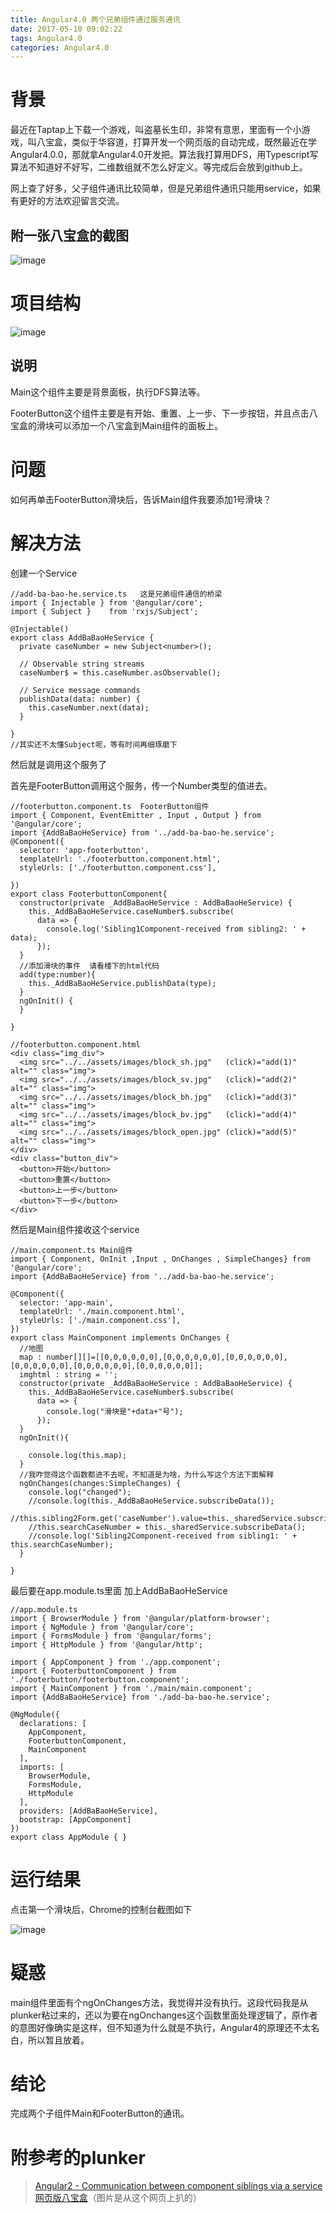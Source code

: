 ```yaml
---
title: Angular4.0 两个兄弟组件通过服务通讯
date: 2017-05-10 09:02:22
tags: Angular4.0
categories: Angular4.0
---
```

# 背景
最近在Taptap上下载一个游戏，叫盗墓长生印，非常有意思，里面有一个小游戏，叫八宝盒，类似于华容道，打算开发一个网页版的自动完成，既然最近在学Angular4.0.0，那就拿Angular4.0开发把。算法我打算用DFS，用Typescript写算法不知道好不好写，二维数组就不怎么好定义。等完成后会放到github上。

网上查了好多，父子组件通讯比较简单，但是兄弟组件通讯只能用service，如果有更好的方法欢迎留言交流。
<!-- more -->
## 附一张八宝盒的截图
![image](http://oop1po68r.bkt.clouddn.com/Angular4-1-1.png)

# 项目结构
![image](http://oop1po68r.bkt.clouddn.com/Angular4-1-4.png)

## 说明
Main这个组件主要是背景面板，执行DFS算法等。

FooterButton这个组件主要是有开始、重置、上一步、下一步按钮，并且点击八宝盒的滑块可以添加一个八宝盒到Main组件的面板上。

# 问题
如何再单击FooterButton滑块后，告诉Main组件我要添加1号滑块？

# 解决方法
创建一个Service

```
//add-ba-bao-he.service.ts   这是兄弟组件通信的桥梁
import { Injectable } from '@angular/core';
import { Subject }    from 'rxjs/Subject';

@Injectable()
export class AddBaBaoHeService {
  private caseNumber = new Subject<number>();

  // Observable string streams
  caseNumber$ = this.caseNumber.asObservable();

  // Service message commands
  publishData(data: number) {
    this.caseNumber.next(data);
  }

}
//其实还不太懂Subject呢，等有时间再细琢磨下
```

然后就是调用这个服务了

首先是FooterButton调用这个服务，传一个Number类型的值进去。

```
//footerbutton.component.ts  FooterButton组件
import { Component, EventEmitter , Input , Output } from '@angular/core';
import {AddBaBaoHeService} from '../add-ba-bao-he.service';
@Component({
  selector: 'app-footerbutton',
  templateUrl: './footerbutton.component.html',
  styleUrls: ['./footerbutton.component.css'],

})
export class FooterbuttonComponent{
  constructor(private _AddBaBaoHeService : AddBaBaoHeService) {
    this._AddBaBaoHeService.caseNumber$.subscribe(
      data => {
        console.log('Sibling1Component-received from sibling2: ' + data);
      });
  }
  //添加滑块的事件  请看楼下的html代码
  add(type:number){
    this._AddBaBaoHeService.publishData(type);
  }
  ngOnInit() {
  }

}

//footerbutton.component.html
<div class="img_div">
  <img src="../../assets/images/block_sh.jpg"   (click)="add(1)" alt="" class="img">
  <img src="../../assets/images/block_sv.jpg"   (click)="add(2)" alt="" class="img">
  <img src="../../assets/images/block_bh.jpg"   (click)="add(3)" alt="" class="img">
  <img src="../../assets/images/block_bv.jpg"   (click)="add(4)" alt="" class="img">
  <img src="../../assets/images/block_open.jpg" (click)="add(5)" alt="" class="img">
</div>
<div class="button_div">
  <button>开始</button>
  <button>重置</button>
  <button>上一步</button>
  <button>下一步</button>
</div>
```

然后是Main组件接收这个service

```
//main.component.ts Main组件
import { Component, OnInit ,Input , OnChanges , SimpleChanges} from '@angular/core';
import {AddBaBaoHeService} from '../add-ba-bao-he.service';

@Component({
  selector: 'app-main',
  templateUrl: './main.component.html',
  styleUrls: ['./main.component.css'],
})
export class MainComponent implements OnChanges {
  //地图
  map : number[][]=[[0,0,0,0,0,0],[0,0,0,0,0,0],[0,0,0,0,0,0],[0,0,0,0,0,0],[0,0,0,0,0,0],[0,0,0,0,0,0]];
  imghtml : string = '';
  constructor(private _AddBaBaoHeService : AddBaBaoHeService) {
    this._AddBaBaoHeService.caseNumber$.subscribe(
      data => {
        console.log("滑块是"+data+"号");
      });
  }
  ngOnInit(){

    console.log(this.map);
  }
  //我咋觉得这个函数都进不去呢，不知道是为啥，为什么写这个方法下面解释
  ngOnChanges(changes:SimpleChanges) {
    console.log("changed");
    //console.log(this._AddBaBaoHeService.subscribeData());
    //this.sibling2Form.get('caseNumber').value=this._sharedService.subscribeData();
    //this.searchCaseNumber = this._sharedService.subscribeData();
    //console.log('Sibling2Component-received from sibling1: ' + this.searchCaseNumber);
  }

}

```

最后要在app.module.ts里面 加上AddBaBaoHeService
```
//app.module.ts
import { BrowserModule } from '@angular/platform-browser';
import { NgModule } from '@angular/core';
import { FormsModule } from '@angular/forms';
import { HttpModule } from '@angular/http';

import { AppComponent } from './app.component';
import { FooterbuttonComponent } from './footerbutton/footerbutton.component';
import { MainComponent } from './main/main.component';
import {AddBaBaoHeService} from './add-ba-bao-he.service';

@NgModule({
  declarations: [
    AppComponent,
    FooterbuttonComponent,
    MainComponent
  ],
  imports: [
    BrowserModule,
    FormsModule,
    HttpModule
  ],
  providers: [AddBaBaoHeService],
  bootstrap: [AppComponent]
})
export class AppModule { }
```

# 运行结果
点击第一个滑块后，Chrome的控制台截图如下

![image](http://oop1po68r.bkt.clouddn.com/Angular4-1-5.png)

# 疑惑
main组件里面有个ngOnChanges方法，我觉得并没有执行。这段代码我是从plunker粘过来的，还以为要在ngOnchanges这个函数里面处理逻辑了，原作者的意图好像确实是这样，但不知道为什么就是不执行，Angular4的原理还不太名白，所以暂且放着。

# 结论
完成两个子组件Main和FooterButton的通讯。

# 附参考的plunker

> [Angular2 - Communication between component siblings via a service](https://embed.plnkr.co/P8xCEwSKgcOg07pwDrlO/)
> [网页版八宝盒](http://wmzxtt.duapp.com/babaohe/)（图片是从这个网页上扒的）
